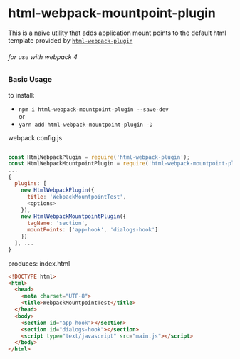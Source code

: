 # html-webpack-mountpoint-plugin

This is a naive utility that adds application mount points to the default html template provided by [`html-webpack-plugin`](https://github.com/jantimon/html-webpack-plugin)
###### for use with webpack 4

### Basic Usage
to install:
- `npm i html-webpack-mountpoint-plugin --save-dev`  
or
- `yarn add html-webpack-mountpoint-plugin -D`



webpack.config.js
```javascript

const HtmlWebpackPlugin = require('html-webpack-plugin');
const HtmlWebpackMountpointPlugin = require('html-webpack-mountpoint-plugin');
...
{
  plugins: [
    new HtmlWebpackPlugin({
      title: 'WebpackMountpointTest',
      <options>
    }),
    new HtmlWebpackMountpointPlugin({
      tagName: 'section',
      mountPoints: ['app-hook', 'dialogs-hook']
    })
  ], ...
}
```

produces:
index.html
```html
<!DOCTYPE html>
<html>
  <head>
    <meta charset="UTF-8">
    <title>WebpackMountpointTest</title>
  </head>
  <body>
    <section id="app-hook"></section>
    <section id="dialogs-hook"></section>
    <script type="text/javascript" src="main.js"></script>
  </body>
</html>
```
